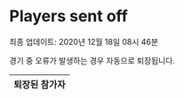 # Players sent off
최종 업데이트: 2020년 12월 18일 08시 46분


경기 중 오류가 발생하는 경우 자동으로 퇴장됩니다.


| 퇴장된 참가자 |
|:---:|